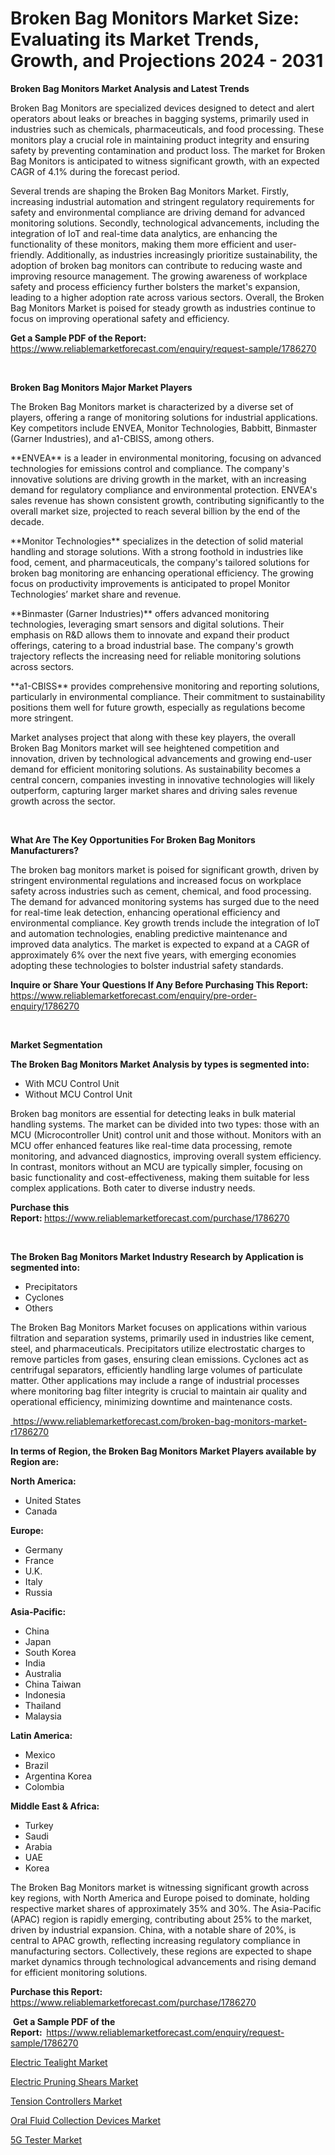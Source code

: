 <p><h1>Broken Bag Monitors Market Size: Evaluating its Market Trends, Growth, and Projections 2024 - 2031</h1></p><p><strong>Broken Bag Monitors Market Analysis and Latest Trends</strong></p>
<p><p>Broken Bag Monitors are specialized devices designed to detect and alert operators about leaks or breaches in bagging systems, primarily used in industries such as chemicals, pharmaceuticals, and food processing. These monitors play a crucial role in maintaining product integrity and ensuring safety by preventing contamination and product loss. The market for Broken Bag Monitors is anticipated to witness significant growth, with an expected CAGR of 4.1% during the forecast period.</p><p>Several trends are shaping the Broken Bag Monitors Market. Firstly, increasing industrial automation and stringent regulatory requirements for safety and environmental compliance are driving demand for advanced monitoring solutions. Secondly, technological advancements, including the integration of IoT and real-time data analytics, are enhancing the functionality of these monitors, making them more efficient and user-friendly. Additionally, as industries increasingly prioritize sustainability, the adoption of broken bag monitors can contribute to reducing waste and improving resource management. The growing awareness of workplace safety and process efficiency further bolsters the market's expansion, leading to a higher adoption rate across various sectors. Overall, the Broken Bag Monitors Market is poised for steady growth as industries continue to focus on improving operational safety and efficiency.</p></p>
<p><strong>Get a Sample PDF of the Report:&nbsp;</strong> <a href="https://www.reliablemarketforecast.com/enquiry/request-sample/1786270?utm_campaign=1129&utm_medium=2&utm_source=Github&utm_content=ia&utm_term=19122024&utm_id=broken-bag-monitors">https://www.reliablemarketforecast.com/enquiry/request-sample/1786270</a></p>
<p>&nbsp;</p>
<p><strong>Broken Bag Monitors Major Market Players</strong></p>
<p><p>The Broken Bag Monitors market is characterized by a diverse set of players, offering a range of monitoring solutions for industrial applications. Key competitors include ENVEA, Monitor Technologies, Babbitt, Binmaster (Garner Industries), and a1-CBISS, among others.</p><p>**ENVEA** is a leader in environmental monitoring, focusing on advanced technologies for emissions control and compliance. The company's innovative solutions are driving growth in the market, with an increasing demand for regulatory compliance and environmental protection. ENVEA's sales revenue has shown consistent growth, contributing significantly to the overall market size, projected to reach several billion by the end of the decade.</p><p>**Monitor Technologies** specializes in the detection of solid material handling and storage solutions. With a strong foothold in industries like food, cement, and pharmaceuticals, the company's tailored solutions for broken bag monitoring are enhancing operational efficiency. The growing focus on productivity improvements is anticipated to propel Monitor Technologies’ market share and revenue.</p><p>**Binmaster (Garner Industries)** offers advanced monitoring technologies, leveraging smart sensors and digital solutions. Their emphasis on R&D allows them to innovate and expand their product offerings, catering to a broad industrial base. The company's growth trajectory reflects the increasing need for reliable monitoring solutions across sectors.</p><p>**a1-CBISS** provides comprehensive monitoring and reporting solutions, particularly in environmental compliance. Their commitment to sustainability positions them well for future growth, especially as regulations become more stringent.</p><p>Market analyses project that along with these key players, the overall Broken Bag Monitors market will see heightened competition and innovation, driven by technological advancements and growing end-user demand for efficient monitoring solutions. As sustainability becomes a central concern, companies investing in innovative technologies will likely outperform, capturing larger market shares and driving sales revenue growth across the sector.</p></p>
<p>&nbsp;</p>
<p><strong>What Are The Key Opportunities For Broken Bag Monitors Manufacturers?</strong></p>
<p><p>The broken bag monitors market is poised for significant growth, driven by stringent environmental regulations and increased focus on workplace safety across industries such as cement, chemical, and food processing. The demand for advanced monitoring systems has surged due to the need for real-time leak detection, enhancing operational efficiency and environmental compliance. Key growth trends include the integration of IoT and automation technologies, enabling predictive maintenance and improved data analytics. The market is expected to expand at a CAGR of approximately 6% over the next five years, with emerging economies adopting these technologies to bolster industrial safety standards.</p></p>
<p><strong>Inquire or Share Your Questions If Any Before Purchasing This Report:</strong> <a href="https://www.reliablemarketforecast.com/enquiry/pre-order-enquiry/1786270?utm_campaign=1129&utm_medium=2&utm_source=Github&utm_content=ia&utm_term=19122024&utm_id=broken-bag-monitors">https://www.reliablemarketforecast.com/enquiry/pre-order-enquiry/1786270</a></p>
<p>&nbsp;</p>
<p><strong>Market Segmentation</strong></p>
<p><strong>The Broken Bag Monitors Market Analysis by types is segmented into:</strong></p>
<p><ul><li>With MCU Control Unit</li><li>Without MCU Control Unit</li></ul></p>
<p><p>Broken bag monitors are essential for detecting leaks in bulk material handling systems. The market can be divided into two types: those with an MCU (Microcontroller Unit) control unit and those without. Monitors with an MCU offer enhanced features like real-time data processing, remote monitoring, and advanced diagnostics, improving overall system efficiency. In contrast, monitors without an MCU are typically simpler, focusing on basic functionality and cost-effectiveness, making them suitable for less complex applications. Both cater to diverse industry needs.</p></p>
<p><strong>Purchase this Report:&nbsp;</strong><a href="https://www.reliablemarketforecast.com/purchase/1786270?utm_campaign=1129&utm_medium=2&utm_source=Github&utm_content=ia&utm_term=19122024&utm_id=broken-bag-monitors">https://www.reliablemarketforecast.com/purchase/1786270</a></p>
<p>&nbsp;</p>
<p><strong>The Broken Bag Monitors Market Industry Research by Application is segmented into:</strong></p>
<p><ul><li>Precipitators</li><li>Cyclones</li><li>Others</li></ul></p>
<p><p>The Broken Bag Monitors Market focuses on applications within various filtration and separation systems, primarily used in industries like cement, steel, and pharmaceuticals. Precipitators utilize electrostatic charges to remove particles from gases, ensuring clean emissions. Cyclones act as centrifugal separators, efficiently handling large volumes of particulate matter. Other applications may include a range of industrial processes where monitoring bag filter integrity is crucial to maintain air quality and operational efficiency, minimizing downtime and maintenance costs.</p></p>
<p><a href="https://www.reliablemarketforecast.com/broken-bag-monitors-market-r1786270?utm_campaign=1129&utm_medium=2&utm_source=Github&utm_content=ia&utm_term=19122024&utm_id=broken-bag-monitors">&nbsp;https://www.reliablemarketforecast.com/broken-bag-monitors-market-r1786270</a></p>
<p><strong>In terms of Region, the Broken Bag Monitors Market Players available by Region are:</strong></p>
<p>
    <p> <strong> North America: </strong>
        <ul>
            <li>United States</li>
            <li>Canada</li>
        </ul>
        </p> 
    <p> <strong> Europe: </strong>
        <ul>
            <li>Germany</li>
            <li>France</li>
            <li>U.K.</li>
            <li>Italy</li>
            <li>Russia</li>
        </ul>
        </p> 
    <p> <strong> Asia-Pacific: </strong>
        <ul>
            <li>China</li>
            <li>Japan</li>
            <li>South Korea</li>
            <li>India</li>
            <li>Australia</li>
            <li>China Taiwan</li>
            <li>Indonesia</li>
            <li>Thailand</li>
            <li>Malaysia</li>
        </ul>
        </p> 
    <p> <strong> Latin America: </strong>
        <ul>
            <li>Mexico</li>
            <li>Brazil</li>
            <li>Argentina Korea</li>
            <li>Colombia</li>
        </ul>
        </p> 
    <p> <strong> Middle East & Africa: </strong>
        <ul>
            <li>Turkey</li>
            <li>Saudi</li>
            <li>Arabia</li>
            <li>UAE</li>
            <li>Korea</li>
        </ul>
    </p>
    </p>
<p><p>The Broken Bag Monitors market is witnessing significant growth across key regions, with North America and Europe poised to dominate, holding respective market shares of approximately 35% and 30%. The Asia-Pacific (APAC) region is rapidly emerging, contributing about 25% to the market, driven by industrial expansion. China, with a notable share of 20%, is central to APAC growth, reflecting increasing regulatory compliance in manufacturing sectors. Collectively, these regions are expected to shape market dynamics through technological advancements and rising demand for efficient monitoring solutions.</p></p>
<p><strong>Purchase this Report: </strong><a href="https://www.reliablemarketforecast.com/purchase/1786270?utm_campaign=1129&utm_medium=2&utm_source=Github&utm_content=ia&utm_term=19122024&utm_id=broken-bag-monitors">https://www.reliablemarketforecast.com/purchase/1786270</a></p>
<p>&nbsp;<strong>Get a Sample PDF of the Report:&nbsp;&nbsp;</strong><a href="https://www.reliablemarketforecast.com/enquiry/request-sample/1786270?utm_campaign=1129&utm_medium=2&utm_source=Github&utm_content=ia&utm_term=19122024&utm_id=broken-bag-monitors">https://www.reliablemarketforecast.com/enquiry/request-sample/1786270</a></p>
<p><strong></strong></p>
<p><p><a href="https://www.linkedin.com/pulse/electric-tealight-market-growth-analysis-regions-manufacturers-s6hgf?utm_campaign=1129&utm_medium=2&utm_source=Github&utm_content=ia&utm_term=19122024&utm_id=broken-bag-monitors">Electric Tealight Market</a></p><p><a href="https://www.linkedin.com/pulse/electric-pruning-shears-market-size-share-analysis-2024-2031-3sutf?utm_campaign=1129&utm_medium=2&utm_source=Github&utm_content=ia&utm_term=19122024&utm_id=broken-bag-monitors">Electric Pruning Shears Market</a></p><p><a href="https://www.linkedin.com/pulse/in-depth-analysis-size-tension-controllers-market-its-rapidgrowth-qjgzf?utm_campaign=1129&utm_medium=2&utm_source=Github&utm_content=ia&utm_term=19122024&utm_id=broken-bag-monitors">Tension Controllers Market</a></p><p><a href="https://www.linkedin.com/pulse/regional-adaptations-global-oral-fluid-collection-devices-2rhwe?utm_campaign=1129&utm_medium=2&utm_source=Github&utm_content=ia&utm_term=19122024&utm_id=broken-bag-monitors">Oral Fluid Collection Devices Market</a></p><p><a href="https://www.linkedin.com/pulse/market-outlook-5g-tester-industry-from-2024-2031-projected-42-cagr-uxlwf?utm_campaign=1129&utm_medium=2&utm_source=Github&utm_content=ia&utm_term=19122024&utm_id=broken-bag-monitors">5G Tester Market</a></p></p>